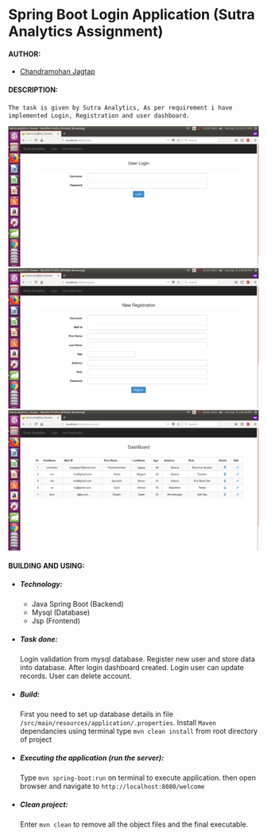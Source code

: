 # Spring Boot Login Application (Sutra Analytics Assignment)

#### AUTHOR:

- [Chandramohan Jagtap](https://github.com/cmjagtap "Chandramohan's github profile")

#### DESCRIPTION:

	The task is given by Sutra Analytics, As per requirement i have implemented Login, Registration and user dashboard. 

![Screenshot](Screenshorts/Screenshot.png)
![Screenshot](Screenshorts/Screenshot1.png)
![Screenshot](Screenshorts/Screenshot2.png)

#### BUILDING AND USING:

- ##### Technology:

	- Java Spring Boot (Backend)
	- Mysql (Database)
	- Jsp (Frontend)
	
- ##### Task done:

	Login validation from mysql database.
	Register new user and store data into database.
	After login dashboard created.
	Login user can update records.
	User can delete account.

- ##### Build:

  First you need to set up database details in file `/src/main/resources/application/.properties`.
  Install `Maven` dependancies using terminal type `mvn clean install` from root directory of 		project 

- ##### Executing the application (run the server):
  
  Type `mvn spring-boot:run` on terminal to execute application. 
  then open browser and navigate to `http://localhost:8080/welcome`

- ##### Clean project:
  
	Enter `mvn clean` to remove all the object files and the final executable.
  
